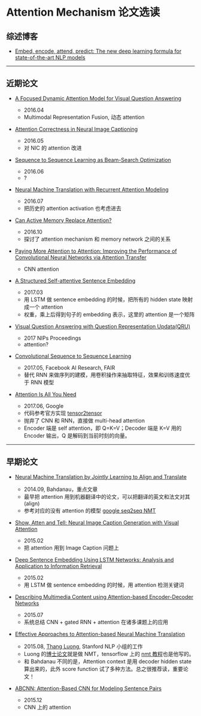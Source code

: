 # Attention Mechanism 论文选读

## 综述博客

- [Embed, encode, attend, predict: The new deep learning formula for state-of-the-art NLP models](https://explosion.ai/blog/deep-learning-formula-nlp)

---

## 近期论文

- [A Focused Dynamic Attention Model for Visual Question Answering](https://arxiv.org/abs/1604.01485)
    - 2016.04
    - Multimodal Representation Fusion, 动态 attention

- [Attention Correctness in Neural Image Captioning](https://arxiv.org/abs/1605.09553)
	- 2016.05
	- 对 NIC 的 attention 改进

- [Sequence to Sequence Learning as Beam-Search Optimization](https://arxiv.orCg/abs/1606.02960)
	- 2016.06
	- ?

- [Neural Machine Translation with Recurrent Attention Modeling](https://arxiv.org/abs/1607.05108)
	- 2016.07
	- 把历史的 attention activation 也考虑进去

- [Can Active Memory Replace Attention?](https://arxiv.org/abs/1610.08613)
	- 2016.10
	- 探讨了 attention mechanism 和 memory network 之间的关系

- [Paying More Attention to Attention: Improving the Performance of Convolutional Neural Networks via Attention Transfer](https://arxiv.org/abs/1612.03928)
    - CNN attention

- [A Structured Self-attentive Sentence Embedding](https://arxiv.org/abs/1703.03130)
	- 2017.03
	- 用 LSTM 做 sentence embedding 的时候，把所有的 hidden state 映射成一个 attention 
    - 权重，乘上后得到句子的 embedding 表示，这里的 attention 是一个矩阵

- [Visual Question Answering with Question Representation Updata(QRU)](https://papers.nips.cc/paper/6261-visual-question-answering-with-question-representation-update-qru)
    - 2017 NIPs Proceedings
    - attention?
    
- [Convolutional Sequence to Sequence Learning](https://arxiv.org/abs/1705.03122)
    - 2017.05, Facebook AI Research, FAIR
    - 替代 RNN 来做序列的建模，用卷积操作来抽取特征，效果和训练速度优于 RNN 模型

- [Attention Is All You Need](https://arxiv.org/abs/1706.03762)
    - 2017.06, Google
    - 代码参考官方实现 [tensor2tensor](https://github.com/tensorflow/tensor2tensor)
    - 抛弃了 CNN 和 RNN，直接做 multi-head attention
    - Encoder 端是 self attention，即 Q=K=V；Decoder 端是 K=V 用的 Encoder 输出，Q 是解码到当前时刻的向量。

---

## 早期论文

- [Neural Machine Translation by Jointly Learning to Align and Translate](https://arxiv.org/abs/1409.0473)
	- 2014.09, Bahdanau，重点文章
	- 最早把 attention 用到机器翻译中的论文，可以把翻译的英文和法文对其(align)
	- 参考对应的没有 attention 的模型 [google seq2seq NMT](https://arxiv.org/abs/1409.3215)

- [Show, Atten and Tell: Neural Image Caption Generation with Visual Attention](https://arxiv.org/abs/1502.03044)
	- 2015.02
	- 把 attention 用到 Image Caption 问题上

- [Deep Sentence Embedding Using LSTM Networks: Analysis and Application to Information Retrieval](https://arxiv.org/abs/1502.06922)
	- 2015.02
	- 用 LSTM 做 sentence embedding 的时候，用 attention 检测关键词

- [Describing Multimedia Content using Attention-based Encoder-Decoder Networks](https://arxiv.org/abs/1507.01053)
	- 2015.07
	- 系统总结 CNN + gated RNN + attention 在诸多课题上的应用

- [Effective Approaches to Attention-based Neural Machine Translation](https://arxiv.org/abs/1508.04025)
    - 2015.08, [Thang Luong](https://nlp.stanford.edu/~lmthang/), Stanford NLP 小组的工作
	- Luong 的[博士论文](https://github.com/lmthang/thesis)就是做 NMT，tensorflow 上的 [nmt 教程](https://github.com/tensorflow/nmt)也是他写的。
	- 和 Bahdanau 不同的是，Attention context 是用 decoder hidden state 算出来的，此外 score function 试了多种方法。总之很推荐读，重要论文！

- [ABCNN: Attention-Based CNN for Modeling Sentence Pairs](https://arxiv.org/abs/1512.05193)
	- 2015.12
	- CNN 上的 attention
